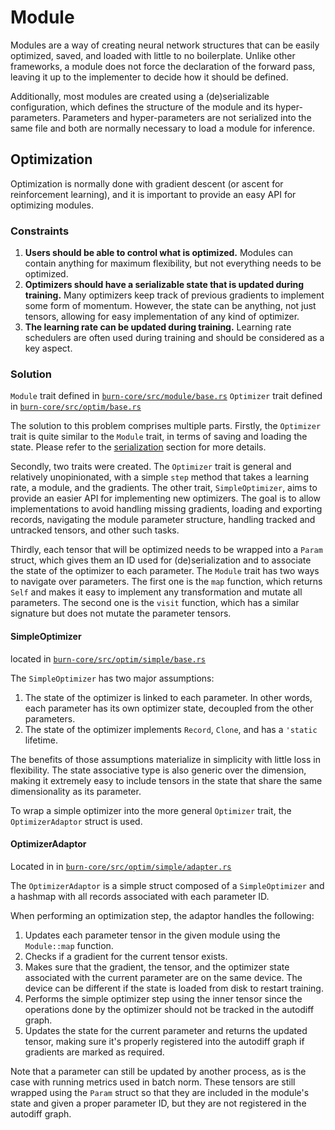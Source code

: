 # Module

Modules are a way of creating neural network structures that can be easily optimized, saved, and
loaded with little to no boilerplate. Unlike other frameworks, a module does not force the
declaration of the forward pass, leaving it up to the implementer to decide how it should be
defined.

Additionally, most modules are created using a (de)serializable configuration, which defines the
structure of the module and its hyper-parameters. Parameters and hyper-parameters are not serialized
into the same file and both are normally necessary to load a module for inference.

## Optimization

Optimization is normally done with gradient descent (or ascent for reinforcement learning), and it
is important to provide an easy API for optimizing modules.

### Constraints

1. **Users should be able to control what is optimized.** Modules can contain anything for maximum
   flexibility, but not everything needs to be optimized.
2. **Optimizers should have a serializable state that is updated during training.** Many optimizers
   keep track of previous gradients to implement some form of momentum. However, the state can be
   anything, not just tensors, allowing for easy implementation of any kind of optimizer.
3. **The learning rate can be updated during training.** Learning rate schedulers are often used
   during training and should be considered as a key aspect.

### Solution

`Module` trait defined in
[`burn-core/src/module/base.rs`](https://github.com/tracel-ai/burn/blob/b9bd42959b0d3e755a25e383cb5b38beb25559b8/burn-core/src/module/base.rs#L83)
`Optimizer` trait defined in
[`burn-core/src/optim/base.rs`](https://github.com/tracel-ai/burn/blob/b9bd42959b0d3e755a25e383cb5b38beb25559b8/burn-core/src/optim/base.rs#L8)

The solution to this problem comprises multiple parts. Firstly, the `Optimizer` trait is quite
similar to the `Module` trait, in terms of saving and loading the state. Please refer to the
[serialization](./serialization.md) section for more details.

Secondly, two traits were created. The `Optimizer` trait is general and relatively unopinionated,
with a simple `step` method that takes a learning rate, a module, and the gradients. The other
trait, `SimpleOptimizer`, aims to provide an easier API for implementing new optimizers. The goal is
to allow implementations to avoid handling missing gradients, loading and exporting records,
navigating the module parameter structure, handling tracked and untracked tensors, and other such
tasks.

Thirdly, each tensor that will be optimized needs to be wrapped into a `Param` struct, which gives
them an ID used for (de)serialization and to associate the state of the optimizer to each parameter.
The `Module` trait has two ways to navigate over parameters. The first one is the `map` function,
which returns `Self` and makes it easy to implement any transformation and mutate all parameters.
The second one is the `visit` function, which has a similar signature but does not mutate the
parameter tensors.

#### SimpleOptimizer

located in
[`burn-core/src/optim/simple/base.rs`](https://github.com/tracel-ai/burn/blob/b9bd42959b0d3e755a25e383cb5b38beb25559b8/burn-core/src/optim/simple/base.rs#L9)

The `SimpleOptimizer` has two major assumptions:

1. The state of the optimizer is linked to each parameter. In other words, each parameter has its
   own optimizer state, decoupled from the other parameters.
2. The state of the optimizer implements `Record`, `Clone`, and has a `'static` lifetime.

The benefits of those assumptions materialize in simplicity with little loss in flexibility. The
state associative type is also generic over the dimension, making it extremely easy to include
tensors in the state that share the same dimensionality as its parameter.

To wrap a simple optimizer into the more general `Optimizer` trait, the `OptimizerAdaptor` struct is
used.

#### OptimizerAdaptor

Located in in
[`burn-core/src/optim/simple/adapter.rs`](https://github.com/tracel-ai/burn/blob/b9bd42959b0d3e755a25e383cb5b38beb25559b8/burn-core/src/optim/simple/adaptor.rs#L14)

The `OptimizerAdaptor` is a simple struct composed of a `SimpleOptimizer` and a hashmap with all
records associated with each parameter ID.

When performing an optimization step, the adaptor handles the following:

1. Updates each parameter tensor in the given module using the `Module::map` function.
2. Checks if a gradient for the current tensor exists.
3. Makes sure that the gradient, the tensor, and the optimizer state associated with the current
   parameter are on the same device. The device can be different if the state is loaded from disk to
   restart training.
4. Performs the simple optimizer step using the inner tensor since the operations done by the
   optimizer should not be tracked in the autodiff graph.
5. Updates the state for the current parameter and returns the updated tensor, making sure it's
   properly registered into the autodiff graph if gradients are marked as required.

Note that a parameter can still be updated by another process, as is the case with running metrics
used in batch norm. These tensors are still wrapped using the `Param` struct so that they are
included in the module's state and given a proper parameter ID, but they are not registered in the
autodiff graph.
